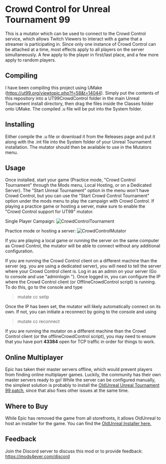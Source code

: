 # Crowd Control for Unreal Tournament 99

This is a mutator which can be used to connect to the Crowd Control service, which allows Twitch Viewers to interact with a game that a streamer is participating in.
Since only one instance of Crowd Control can be attached at a time, most effects apply to all players on the server simultaneously.  A few apply to the player in first/last place, and a few more apply to random players.


## Compiling

I have been compiling this project using UMake (https://ut99.org/viewtopic.php?f=58&t=14044).  Simply put the contents of this repository into a UT99CrowdControl folder in the main Unreal Tournament install directory, then drag the files inside the Classes folder onto UMake.
The compiled .u file will be put into the System folder.


## Installing

Either compile the .u file or download it from the Releases page and put it along with the .int file into the System folder of your Unreal Tournament installation.  The mutator should then be available to use in the Mutators menu.


## Usage

Once installed, start your game (Practice mode, "Crowd Control Tournament" through the Mods menu, Local Hosting, or on a Dedicated Server).  The "Start Unreal Tournament" option in the menu won't have Crowd Control, but you can use the "Start Crowd Control Tournament" option under the mods menu to play the campaign with Crowd Control.  If playing a practice game or hosting a server, make sure to enable the "Crowd Control support for UT99" mutator.

Single Player Campaign:
![CrowdControlTournament](https://user-images.githubusercontent.com/13684088/210175207-f7ad8f07-42f5-4c2a-87ec-d6f3bd288902.png)

Practice mode or hosting a server:
![CrowdControlMutator](https://user-images.githubusercontent.com/13684088/210175358-bd6ad463-c6ba-4ce2-812d-b32e757b59c7.png) 

If you are playing a local game or running the server on the same computer as Crowd Control, the mutator will be able to connect without any additional configuration.

If you are running the Crowd Control client on a different machine than the server (eg. you are using a dedicated server), you will need to tell the server where your Crowd Control client is.  Log in as an admin on your server (Go to console and use "adminlogin <adminpassword>").  Once logged in, you can configure the IP where the Crowd Control client (or OfflineCrowdControl script) is running.  To do this, go to the console and type

> mutate cc setip <ip-address-where-crowd-control-is-running>

Once the IP has been set, the mutator will likely automatically connect on its own.  If not, you can initiate a reconnect by going to the console and using

> mutate cc reconnect
  
If you are running the mutator on a different machine than the Crowd Control client (or the offlineCrowdControl script), you may need to ensure that you have port **43384** open for TCP traffic in order for things to work.

## Online Multiplayer

Epic has taken their master servers offline, which would prevent players from finding online multiplayer games.  Luckily, the community has their own master servers ready to go!  While the server can be configured manually, the simplest solution is probably to install the [OldUnreal Unreal Tournament 99 patch](https://github.com/OldUnreal/UnrealTournamentPatches/releases), since that also fixes other issues at the same time.


## Where to Buy

While Epic has removed the game from all storefronts, it allows OldUnreal to host an installer for the game.  You can find the [OldUnreal Installer here.](https://www.oldunreal.com/downloads/unrealtournament/full-game-installers/)

## Feedback
  
Join the Discord server to discuss this mod or to provide feedback: https://mods4ever.com/discord

  

